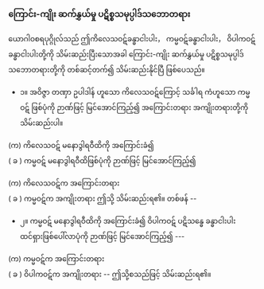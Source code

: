 ### ကြောင်း-ကျိုး ဆက်နွှယ်မှု ပဋိစ္စသမုပ္ပါဒ်သဘောတရား

ယောဂါဝစရပုဂ္ဂိုလ်သည် ဤကိလေသဝဋ်ခန္ဓာငါးပါး， ကမ္မဝဋ်ခန္ဓာငါးပါး， ဝိပါကဝဋ်ခန္ဓာငါးပါးတို့ကို သိမ်းဆည်းပြီးသောအခါ ကြောင်း-ကျိုး ဆက်နွှယ်မှု ပဋိစ္စသမုပ္ပါဒ်သဘောတရားတို့ကို တစ်ဆင့်တက်၍ သိမ်းဆည်းနိုင်ပြီ ဖြစ်ပေသည်။

- ၁။ အဝိဇ္ဇာ တဏှာ ဥပါဒါန် ဟူသော ကိလေသဝဋ်ကြောင့် သင်္ခါရ ကံဟူသော ကမ္မဝဋ် ဖြစ်ပုံကို ဉာဏ်ဖြင့် မြင်အောင်ကြည့်၍ အကြောင်းတရား အကျိုးတရားတို့ကို သိမ်းဆည်းပါ။

(က) ကိလေသဝဋ် မနောဒွါရဝီထိကို အကြောင်းခံ၍
<br>( ခ ) ကမ္မဝဋ် မနောဒွါရဝီထိဖြစ်ပုံကို ဉာဏ်ဖြင့် မြင်အောင်ကြည့်၍ 

(က) ကိလေသဝဋ်က အကြောင်းတရား
<br>( ခ ) ကမ္မဝဋ်က အကျိုးတရား ဤသို့ သိမ်းဆည်းရ၏။ 
တစ်ဖန် --

- ၂။ ကမ္မဝဋ် မနောဒွါရဝီထိကို အကြောင်းခံ၍ ဝိပါကဝဋ် ပဋိသန္ဓေ ခန္ဓာငါးပါး ထင်ရှားဖြစ်ပေါ်လာပုံကို ဉာဏ်ဖြင့် မြင်အောင်ကြည့်၍ ---

(က) ကမ္မဝဋ်က အကြောင်းတရား
<br>( ခ ) ဝိပါကဝဋ်က အကျိုးတရား -- ဤသို့စသည်ဖြင့် သိမ်းဆည်းရ၏။